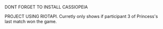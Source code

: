 DONT FORGET TO INSTALL CASSIOPEIA


PROJECT USING RIOTAPI. Curretly only shows if participant 3 of Princess's last match won the game.

